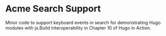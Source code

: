 Acme Search Support
============

Minor code to support keyboard events in search for demonstrating Hugo modules with js.Build interoperability in Chapter 10 of Hugo in Action.
